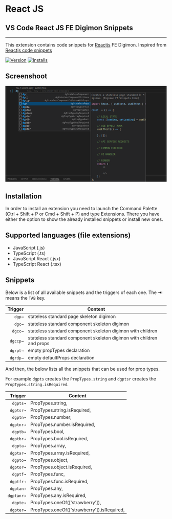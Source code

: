 # React JS

## VS Code React JS FE Digimon Snippets

---

This extension contains code snippets for [Reactjs](https://facebook.github.io/react/) FE Digimon. Inspired from [Reactjs code snippets](https://marketplace.visualstudio.com/items?itemName=xabikos.ReactSnippets)

[![Version](https://vsmarketplacebadge.apphb.com/version/ferdhikaaa.DigimonFESnippetsCode.svg)](https://marketplace.visualstudio.com/items?itemName=ferdhikaaa.DigimonFESnippetsCode)
[![Installs](https://vsmarketplacebadge.apphb.com/installs/ferdhikaaa.DigimonFESnippetsCode.svg)](https://marketplace.visualstudio.com/items?itemName=ferdhikaaa.DigimonFESnippetsCode)

## Screenshoot

![Contoh](https://github.com/ferdhika31/vscode-digimon-fe/blob/main/images/contoh.png?raw=true)

## Installation

In order to install an extension you need to launch the Command Palette (Ctrl + Shift + P or Cmd + Shift + P) and type Extensions.
There you have either the option to show the already installed snippets or install new ones.

## Supported languages (file extensions)

- JavaScript (.js)
- TypeScript (.ts)
- JavaScript React (.jsx)
- TypeScript React (.tsx)

## Snippets

Below is a list of all available snippets and the triggers of each one. The **⇥** means the `TAB` key.

|  Trigger 		| Content                                                          		|
| -------: 		| --------------------------------------------------------------------- |
|   `dgp→` 		| stateless standard page skeleton digimon                         		|
|   `dgc→` 		| stateless standard component skeleton digimon                    		|
|   `dgcc→` 	| stateless standard component skeleton digimon with children      		|
|   `dgccp→` 	| stateless standard component skeleton digimon with children and props	|
|   `dgrpt→` 	| empty propTypes declaration											|
|   `dgrdp→` 	| empty defaultProps declaration										|

And then, the below lists all the snippets that can be used for prop types. 

For example `dgpts` creates the `PropTypes.string` and `dgptsr` creates the `PropTypes.string.isRequired`.

|  Trigger 		| Content                                           |
| -------: 		| ------------------------------------------------- |
|   `dgpts→` 	| PropTypes.string,                         		|
|   `dgptsr→` 	| PropTypes.string.isRequired,	 		       		|
|   `dgptn→` 	| PropTypes.number,                         		|
|   `dgptnr→` 	| PropTypes.number.isRequired,	 		       		|
|   `dgptb→` 	| PropTypes.bool,                         			|
|   `dgptbr→` 	| PropTypes.bool.isRequired,	 		       		|
|   `dgpta→` 	| PropTypes.array,                         			|
|   `dgptar→` 	| PropTypes.array.isRequired,	 		       		|
|   `dgpto→` 	| PropTypes.object,                         		|
|   `dgptor→` 	| PropTypes.object.isRequired,	 		       		|
|   `dgptf→` 	| PropTypes.func,                    	     		|
|   `dgptfr→` 	| PropTypes.func.isRequired,	 		       		|
|   `dgptan→` 	| PropTypes.any,                    	     		|
|   `dgptanr→` 	| PropTypes.any.isRequired,	 		       			|
|   `dgpte→` 	| PropTypes.oneOf(['strawberry']),            		|
|   `dgpter→` 	| PropTypes.oneOf(['strawberry']).isRequired,	  	|

